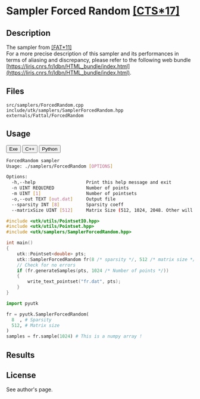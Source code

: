 # Sampler Forced Random [[CTS*17]](https://link.springer.com/article/10.1007/s00371-017-1392-7)

## Description

The sampler from [[FAT*11]](https://www.cs.huji.ac.il/w~raananf/projects/kdm/)  
For a more precise description of this sampler and its performances in terms of aliasing and discrepancy, please refer to the following web bundle [https://liris.cnrs.fr/ldbn/HTML_bundle/index.html](https://liris.cnrs.fr/ldbn/HTML_bundle/index.html).

## Files

```
src/samplers/ForcedRandom.cpp  
include/utk/samplers/SamplerForcedRandom.hpp
externals/Fattal/ForcedRandom
```

## Usage

<button class="tablink exebutton" onclick="openCode('exe', this)" markdown="1">Exe</button> 
<button class="tablink cppbutton" onclick="openCode('cpp', this)" markdown="1">C++</button> 
<button class="tablink pybutton" onclick="openCode('py', this)" markdown="1">Python</button> 
<br/>
  

<div class="exe tabcontent">

```bash
ForcedRandom sampler
Usage: ./samplers/ForcedRandom [OPTIONS]

Options:
  -h,--help                   Print this help message and exit
  -n UINT REQUIRED            Number of points
  -m UINT [1]                 Number of pointsets
  -o,--out TEXT [out.dat]     Output file
  --sparsity INT [8]          Sparsity coeff
  --matrixSize UINT [512]     Matrix Size (512, 1024, 2048. Other will be interpreted as 512)
```

</div>

<div class="cpp tabcontent">

```  cpp
#include <utk/utils/PointsetIO.hpp>
#include <utk/utils/Pointset.hpp>
#include <utk/samplers/SamplerForcedRandom.hpp>

int main()
{
    utk::Pointset<double> pts;
    utk::SamplerForcedRandom fr(8 /* sparsity */, 512 /* matrix size */);    
    // Check for no errors
    if (fr.generateSamples(pts, 1024 /* Number of points */))
    {
        write_text_pointset("fr.dat", pts);
    }
}
```  

</div>

<div class="py tabcontent">

``` python
import pyutk

fr = pyutk.SamplerForcedRandom(
  8  , # Sparsity
  512, # Matrix size
)
samples = fr.sample(1024) # This is a numpy array !
```  

</div>

## Results

<div class="results"></div>
<script>
  window.addEventListener('DOMContentLoaded', function() { show_results(); }); 
</script>

## License

See author's page.